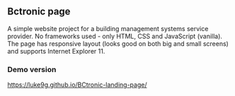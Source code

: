 ## Bctronic page

A simple website project for a building management systems service provider. No frameworks used - 
only HTML, CSS and JavaScript (vanilla). The page has responsive layout (looks good on both 
big and small screens) and supports Internet Explorer 11.

### Demo version
https://luke9g.github.io/BCtronic-landing-page/
